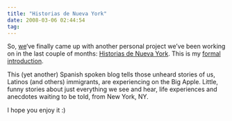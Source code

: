 ```yaml
---
title: "Historias de Nueva York"
date: 2008-03-06 02:44:54
tag:
---
```

<p>So, <a href="http://raquelhernandez.net/" target="_blank">we</a>&#8216;ve finally came up with another personal project we&#8217;ve been working on in the last couple of months: <a href="http://historiasdenuevayork.com" target="_blank">Historias de Nueva York</a>. This is my <a href="http://historiasdenuevayork.com/2008/03/historiasdenuevayorkcom.html" target="_blank">formal introduction</a>. </p>
<p>This (yet another) Spanish spoken blog tells those unheard stories of us, Latinos (and others) immigrants, are experiencing on the Big Apple. Little, funny stories about just everything we see and hear, life experiences and anecdotes waiting to be told, from New York, NY.</p>
<p>I hope you enjoy it :) </p>
